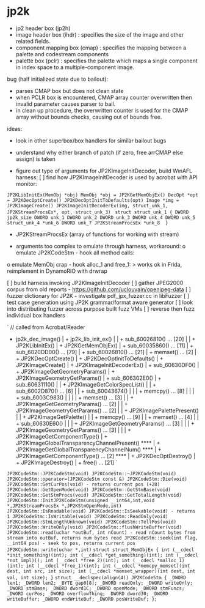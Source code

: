 # jp2k

- jp2 header box (jp2h)
- image header box (ihdr) : specifies the size of the image and other related fields.
- component mapping box (cmap) :  specifies the mapping between a palette and codestream components
- palette box (pclr) : specifies the palette which maps a single component in index space to a multiple-component image.

bug (half initialized state due to bailout):
- parses CMAP box but does not clean state
- when PCLR box is encountered, CMAP array counter overwritten then invalid parameter
  causes parser to bail.
- in clean up procedure, the overwritten counter is used for the CMAP array without
  bounds checks, causing out of bounds free.
  
ideas:
- look in other superbox/box handlers for similar bailout bugs
- understand why either branch of patch (if zero, free arrCMAP else assign) is taken

- figure out type of arguments for JP2KImageInitDecoder, build WinAFL harness:
[ ] find how JP2KImageInitDecoder is used by acrobat with API monitor:
 
`JP2KLibInitEx(MemObj *obj)
MemObj *obj = JP2KGetMemObjEx()
DecOpt *opt = JP2KDecOptCreate()
JP2KDecOptInitToDefaults(opt)
Image *img = JP2KImageCreate()
JP2KImageInitDecoderEx(img, struct_unk_1, JP2KStreamProcsEx*, opt, struct_unk_3)
`
`
struct struct_unk_1 {
  DWORD jp2k_size
  DWORD unk_1
  DWORD unk_2
  DWORD unk_3
  DWORD unk_4
  DWORD unk_5
  struct_unk_4 *unk_6
  DWORD unk_7
  JP2KStreamProcsEx *unk_8 
}
`
- JP2KStreamProcsEx (array of functions for working with stream)

- arguments too complex to emulate through harness, workaround:
o emulate JP2KCodeStm - hook all method calls:
    > 
o emulate MemObj crap - hook alloc_1 and free_1:
    > works ok in Frida, reimplement in DynamoRIO with drwrap

[ ] build harness invoking JP2KImageInitDecoder	
[ ] gather JPEG2000 corpus from old reports
    - https://github.com/uclouvain/openjpeg-data
[ ] fuzzer dictionary for JP2K
    - investigate pdf_jpx_fuzzer.cc in libFuzzer
[ ] test case generation using JP2K grammar/format aware generator
[ ] look into distributing fuzzer across purpose built fuzz VMs
[ ] reverse then fuzz individual box handlers

`
// called from Acrobat/Reader
+ jp2k_dec_image()
|   + jp2k_lib_init_ex()
|   |   + sub_60026810() ... [20]
|   |   + JP2KLibInitEx()
|   + JP2KGetMemObjEx()
|   + sub_60035860() ... [11]
|   + sub_6020DD00() ... [79]
|   + sub_60026810() ... [21]
|   + memset() ... [2]
|   + JP2KDecOptCreate()
|   + JP2KDecOptInitToDefaults()
|   + JP2KImageCreate()
|   + JP2KImageInitDecoderEx()
|   + sub_60630DF0()
|   + JP2KImageGetGeometryParams()
|   + JP2KImageGeometryGetParams()
|   + sub_606302E0()
|   + sub_60631110()
|   |   + JP2KImageGetColorSpecList()
|   |   + sub_6002D870() ... [6]
|   |   + sub_60043674()
|   |   |   + memcpy() ... [8]
|   |   |   + sub_6003C983()
|   |   |   |   + memset() ... [3]
|   |   + JP2KImageGetGeometryParams() ... [2]
|   |   + JP2KImageGeometryGetParams() ... [2]
|   |   + JP2KImagePalettePresent()
|   |   + JP2KImageGetPalette()
|   |   + memcpy() ... [9]
|   |   + memset() ... [4]
|   |   + sub_60630E60()
|   |   |   + JP2KImageGetGeometryParams() ... [3]
|   |   |   + JP2KImageGeometryGetParams() ... [3]
|   |   |   + JP2KImageGetComponentType()
|   + JP2KImageGlobalTransparencyChannelPresent() ****
|   + JP2KImageGetGlobalTransparencyChannelNum() ****
|   + JP2KImageGetComponentType() ... [2] ****
|   + JP2KDecOptDestroy()
|   + JP2KImageDestroy()
|   + free() ... [21]
`

`
JP2KCodeStm::JP2KCodeStm(void)
JP2KCodeStm::~JP2KCodeStm(void)
JP2KCodeStm::operator=(JP2KCodeStm const &)
JP2KCodeStm::Die(void)
JP2KCodeStm::GetCurPos(void) - returns current pos (+28)
JP2KCodeStm::GetOpenMode(void)
JP2KCodeStm::GetStmBase(void)
JP2KCodeStm::GetStmProcs(void)
JP2KCodeStm::GetTotalLength(void)
JP2KCodeStm::InitJP2KCodeStm(unsigned __int64,int,void *,JP2KStreamProcsEx *,JP2KStmOpenMode,int)
JP2KCodeStm::IsReadable(void)
JP2KCodeStm::IsSeekable(void) - returns 1
JP2KCodeStm::IsWritable(void)
JP2KCodeStm::ReadOnly(void)
JP2KCodeStm::StmLengthUnknown(void)
JP2KCodeStm::TellPos(void)
JP2KCodeStm::WriteOnly(void)
JP2KCodeStm::flushWriteBuffer(void)
JP2KCodeStm::read(uchar *outBuf, int nCount) - read nCount bytes from stream into outBuf, returns num bytes read
JP2KCodeStm::seek(int flag, __int64 pos) - seek to pos, returns current pos
JP2KCodeStm::write(uchar *,int)
`
`
struct struct_MemObjEx {
    int (__cdecl *init_something)(int);
    int (__cdecl *get_something)(int);
    int (__cdecl *not_impl)();
    int (__cdecl *free_2)(int);
    int (__cdecl *malloc_1)(int);
    int (__cdecl *free_1)(int);
    int (__cdecl *memcpy_memset)(int dest, int src, int size);
    int (__cdecl *memset_wrapper)(int dest, int val, int size);
}
`
`
struct __declspec(align(4)) JP2KCodeStm
{
  _DWORD len1;
  _DWORD len2;
  _BYTE gap0[8];
  _DWORD readOnly;
  _DWORD writeOnly;
  _DWORD stmBase;
  _DWORD dword1C;
  _DWORD openMode;
  _DWORD stmFuncs;
  _DWORD curPos;
  _DWORD overflowThing;
  _DWORD dword30;
  _DWORD writeBuffer;
  _DWORD endWriteBuf;
  _DWORD posWriteBuf;
};
`
